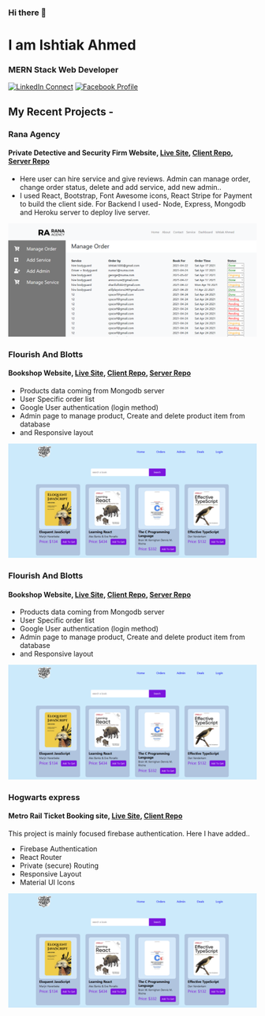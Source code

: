 ### Hi there 👋

# I am Ishtiak Ahmed
### MERN Stack Web Developer
[![LinkedIn Connect](https://img.shields.io/badge/%20-Connect-black?color=14171A&labelColor=212121&logo=linkedin&logoColor=ffffff)](https://www.linkedin.com/in/ishtiak-ahmed-1606/) [![Facebook Profile](https://img.shields.io/badge/%20-Follow-black?color=14171A&labelColor=1976d2&logo=facebook&logoColor=ffffff)](https://www.facebook.com/ishtiak.ahmed1606) 
## My Recent Projects -

### Rana Agency
#### Private Detective and Security Firm Website, [Live Site](https://rana-agency.web.app/), [Client Repo](https://github.com/ishtiak-ahmed/rana-agency-client), [Server Repo](https://github.com/ishtiak-ahmed/rana-agency-server)

- Here user can hire service and give reviews. Admin can manage order, change order status, delete and add service, add new admin..
- I used React, Bootstrap, Font Awesome icons, React Stripe for Payment to build the client side. For Backend I used- Node, Express, Mongodb and Heroku server to deploy live server.

![Rana-Agency-Admin](https://raw.githubusercontent.com/ishtiak-ahmed/ishtiak-ahmed/main/rana-agency.png)


### Flourish And Blotts
#### Bookshop Website, [Live Site](https://flourish-and-blotts.web.app/), [Client Repo](https://github.com/ishtiak-ahmed/flourish---blotts-client), [Server Repo](https://github.com/ishtiak-ahmed/flourish-n-blotts-server)
- Products data coming from Mongodb server
- User Specific order list
- Google User authentication (login method)
- Admin page to manage product, Create and delete product item from database
- and Responsive layout

![Flourish-and-Blotts](https://raw.githubusercontent.com/ishtiak-ahmed/ishtiak-ahmed/main/flourish-blotts.png)


### Flourish And Blotts
#### Bookshop Website, [Live Site](https://flourish-and-blotts.web.app/), [Client Repo](https://github.com/ishtiak-ahmed/flourish---blotts-client), [Server Repo](https://github.com/ishtiak-ahmed/flourish-n-blotts-server)
- Products data coming from Mongodb server
- User Specific order list
- Google User authentication (login method)
- Admin page to manage product, Create and delete product item from database
- and Responsive layout

![Flourish-and-Blotts](https://raw.githubusercontent.com/ishtiak-ahmed/ishtiak-ahmed/main/flourish-blotts.png)

### Hogwarts express
#### Metro Rail Ticket Booking site, [Live Site](https://flourish-and-blotts.web.app/), [Client Repo](https://github.com/ishtiak-ahmed/flourish---blotts-client)
This project is mainly focused firebase authentication. Here I have added..
- Firebase Authentication
- React Router
- Private (secure) Routing
- Responsive Layout
- Material UI Icons


![Flourish-and-Blotts](https://raw.githubusercontent.com/ishtiak-ahmed/ishtiak-ahmed/main/flourish-blotts.png)

<!--
**ishtiak-ahmed/ishtiak-ahmed** is a ✨ _special_ ✨ repository because its `README.md` (this file) appears on your GitHub profile.

Here are some ideas to get you started:

- 🔭 I’m currently working on ...
- 🌱 I’m currently learning ...
- 👯 I’m looking to collaborate on ...
- 🤔 I’m looking for help with ...
- 💬 Ask me about ...
- 📫 How to reach me: ...
- 😄 Pronouns: ...
- ⚡ Fun fact: ...
-->
